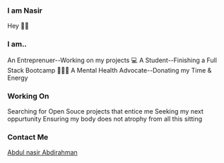 ###  I am Nasir
Hey 👋🏾 

### I am..

An Entreprenuer--Working on my projects 💻
A Student--Finishing a Full Stack Bootcamp 👨🏾‍🎓
A Mental Health Advocate--Donating my Time & Energy


### Working On

Searching for Open Souce projects that entice me
Seeking my next oppurtunity
Ensuring my body does not atrophy from all this sitting


### Contact Me
[Abdul nasir Abdirahman](mailto:nasir.a.abdirahman@outlook.com)


